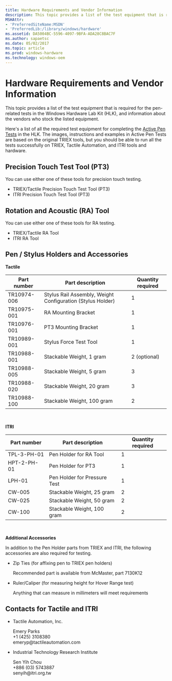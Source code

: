 ```yaml
---
title: Hardware Requirements and Vendor Information
description: This topic provides a list of the test equipment that is required for the pen-related tests in the Windows Hardware Lab Kit (HLK), and information about the vendors who stock the listed equipment.
MSHAttr:
- 'PreferredSiteName:MSDN'
- 'PreferredLib:/library/windows/hardware'
ms.assetid: DA5004BC-5596-4097-9BFA-ADA28C8BAC7F
ms.author: sapaetsc
ms.date: 05/02/2017
ms.topic: article
ms.prod: windows-hardware
ms.technology: windows-oem
---
```


# Hardware Requirements and Vendor Information


This topic provides a list of the test equipment that is required for the pen-related tests in the Windows Hardware Lab Kit (HLK), and information about the vendors who stock the listed equipment.

Here's a list of all the required test equipment for completing the [Active Pen Tests](active-pen-tests.md) in the HLK. The images, instructions and examples in Active Pen Tests are based on the original TRIEX tools, but you should be able to run all the tests successfully on TRIEX, Tactile Automation, and ITRI tools and hardware.

## Precision Touch Test Tool (PT3)


You can use either one of these tools for precision touch testing.

-   TRIEX/Tactile Precision Touch Test Tool (PT3)
-   ITRI Precision Touch Test Tool (PT3)

## Rotation and Acoustic (RA) Tool


You can use either one of these tools for RA testing.

-   TRIEX/Tactile RA Tool
-   ITRI RA Tool

## Pen / Stylus Holders and Accessories


**Tactile**

| Part number | Part description                                           | Quantity required |
|-------------|------------------------------------------------------------|-------------------|
| TR10974-006 | Stylus Rail Assembly, Weight Configuration (Stylus Holder) | 1                 |
| TR10975-001 | RA Mounting Bracket                                        | 1                 |
| TR10976-001 | PT3 Mounting Bracket                                       | 1                 |
| TR10989-001 | Stylus Force Test Tool                                     | 1                 |
| TR10988-001 | Stackable Weight, 1 gram                                   | 2 (optional)      |
| TR10988-005 | Stackable Weight, 5 gram                                   | 3                 |
| TR10988-020 | Stackable Weight, 20 gram                                  | 3                 |
| TR10988-100 | Stackable Weight, 100 gram                                 | 2                 |

 

**ITRI**

| Part number | Part description             | Quantity required |
|-------------|------------------------------|-------------------|
| TPL-3-PH-01 | Pen Holder for RA Tool       | 1                 |
| HPT-2-PH-01 | Pen Holder for PT3           | 1                 |
| LPH-01      | Pen Holder for Pressure Test | 1                 |
| CW-005      | Stackable Weight, 25 gram    | 2                 |
| CW-025      | Stackable Weight, 50 gram    | 2                 |
| CW-100      | Stackable Weight, 100 gram   | 2                 |

 

**Additional Accessories**

In addition to the Pen Holder parts from TRIEX and ITRI, the following accessories are also required for testing.

-   Zip Ties (for affixing pen to TRIEX pen holders)
    
    Recommended part is available from McMaster, part 7130K12
-   Ruler/Caliper (for measuring height for Hover Range test)
    
    Anything that can measure in millimeters will meet requirements

## <a href="" id="hw-vendor-contacts"></a>Contacts for Tactile and ITRI


-   Tactile Automation, Inc.
    <p>
    Emery Parks
    <br/>+1 (425) 3108380
    <br/>emeryp@tactileautomation.com
    </p>
-   Industrial Technology Research Institute
    <p>
    Sen Yih Chou
    <br/>+886 (03) 5743887
    <br/>senyih@itri.org.tw
    </p>
